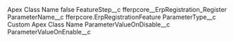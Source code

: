 <?xml version="1.0" encoding="UTF-8"?>
<CustomMetadata xmlns="http://soap.sforce.com/2006/04/metadata" xmlns:xsi="http://www.w3.org/2001/XMLSchema-instance" xmlns:xsd="http://www.w3.org/2001/XMLSchema">
    <label>Apex Class Name</label>
    <protected>false</protected>
    <values>
        <field>FeatureStep__c</field>
        <value xsi:type="xsd:string">fferpcore__ErpRegistration_Register</value>
    </values>
    <values>
        <field>ParameterName__c</field>
        <value xsi:type="xsd:string">fferpcore.ErpRegistrationFeature</value>
    </values>
    <values>
        <field>ParameterType__c</field>
        <value xsi:type="xsd:string">Custom Apex Class Name</value>
    </values>
    <values>
        <field>ParameterValueOnDisable__c</field>
        <value xsi:nil="true"/>
    </values>
    <values>
        <field>ParameterValueOnEnable__c</field>
        <value xsi:nil="true"/>
    </values>
</CustomMetadata>
